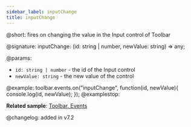 ```yaml
---
sidebar_label: inputChange
title: inputChange
--- 
```


@short: fires on changing the value in the Input control of Toolbar

@signature: inputChange: (id: string | number, newValue: string) => any;

@params:
- `id: string | number` - the id of the Input control
- `newValue: string` - the new value of the control

@example:
toolbar.events.on("inputChange", function(id, newValue){
    console.log(id, newValue);
});
@examplestop:

**Related sample**: [Toolbar. Events](https://snippet.dhtmlx.com/xvak1p5y?tag=toolbar)

@changelog: added in v7.2